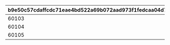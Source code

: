 |b9e50c57cdaffcdc71eae4bd522a69b072aad973f1fedcaa04d74809391fa752|e68f972c460d05b03b726e0c3c9cfed68a1cb53688ecc9298dd47ba76ddd0c56|f38c055d848fc73bf2c5b5ec2881dc13028db87b78ed352a6c437ac42c0dc760|
| --- | --- | --- |
|60103|1|1000|
|60104|2|1100|
|60105|3|1200|
